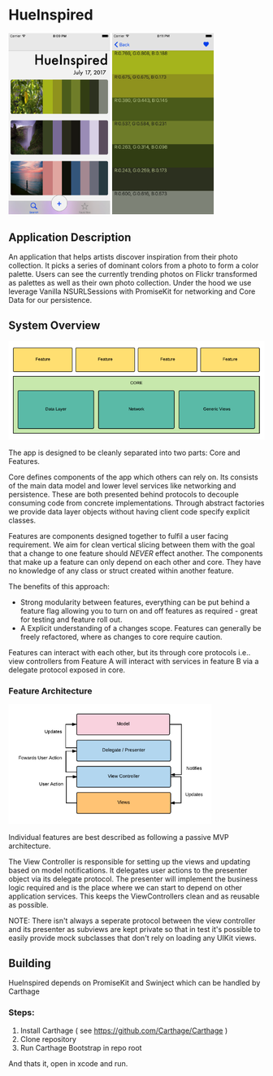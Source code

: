 # HueInspired 
<img src="Images/screenshot_table.png" width="200"> <img src="Images/screenshot_detail.png" width="200">

## Application Description

An application that helps artists discover inspiration from their photo collection. It picks a series of dominant colors from a photo to form a color palette. Users can see the currently trending photos on Flickr transformed as palettes as well as their own photo collection. Under the hood we use leverage Vanilla NSURLSessions with PromiseKit for networking and Core Data for our persistence.

## System Overview

<img src="Images/diagram_architecture.png" width="600"> 

The app is designed to be cleanly separated into two parts: Core and Features.

Core defines components of the app which others can rely on. Its consists of the main data model and lower level services like networking and persistence. These are both presented behind protocols to decouple consuming code from concrete implementations. Through abstract factories we provide data layer objects without having client code specify explicit classes.

Features are components designed together to fulfil a user facing requirement. We aim for clean vertical slicing between them with the goal that a change to one feature should _NEVER_ effect another. The components that make up a feature can only depend on each other and core. They have no knowledge of any class or struct created within another feature. 

The benefits of this approach:

- Strong modularity between features, everything can be put behind a feature flag allowing you to turn on and off features as required - great for testing and feature roll out. 
- A Explicit understanding of a changes scope. Features can generally be freely refactored, where as changes to core require caution. 

Features can interact with each other, but its through core protocols i.e.. view controllers from Feature A will interact with services in feature B via a delegate protocol exposed in core. 

### Feature Architecture 
<img src="Images/diagram_viewLayer.png" width="400"> 

Individual features are best described as following a passive MVP architecture. 

The View Controller is responsible for setting up the views and updating based on model notifications.
It delegates user actions to the presenter object via its delegate protocol. The presenter will implement the 
business logic required and is the place where we can start to depend on other application services. This keeps
the ViewControllers clean and as reusable as possible.

NOTE: There isn't always a seperate protocol between the view controller and its presenter as subviews are kept
private so that in test it's possible to easily provide mock subclasses that don't rely on loading any UIKit views.








## Building
HueInspired depends on PromiseKit and Swinject which can be handled by Carthage

### Steps:

1. Install Carthage ( see https://github.com/Carthage/Carthage )
2. Clone repository
3. Run Carthage Bootstrap in repo root

And thats it, open in xcode and run.


